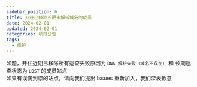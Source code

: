 ```yaml
---
sidebar_position: 6
title: 开往已移除长期未解析域名的成员
date: 2024-02-01
updated: 2024-02-01
categories: 项目公告
tags:
  - 维护
---
```


如题，开往近期已移除所有巡查失败原因为 `DNS 解析失败（域名不存在）` 和 长期巡查状态为 `LOST` 的成员站点  
如果有误伤到您的站点，请向我们提出 Issues 重新加入，我们深表歉意
